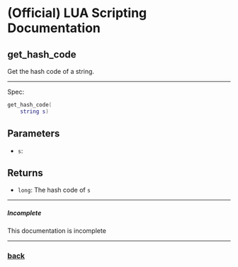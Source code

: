 
# (Official) LUA Scripting Documentation

## get_hash_code

Get the hash code of a string.

___

Spec:

```lua
get_hash_code(
	string s)
```

## Parameters

- `s`: 

## Returns

- `long`: The hash code of `s`

___

##### Incomplete

This documentation is incomplete

___

### [back](../getters)
